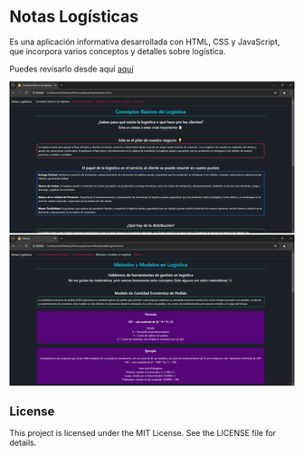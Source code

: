 # Notas Logísticas

Es una aplicación informativa desarrollada con HTML, CSS y JavaScript, que incorpora varios conceptos y detalles sobre logística.

Puedes revisarlo desde aquí <a href="https://lextrack.github.io/NotasLogisticas/" target="_blank">aquí</a>

<img src="./Docs/1.png">
<img src="./Docs/2.png">

## License

This project is licensed under the MIT License. See the LICENSE file for details.
